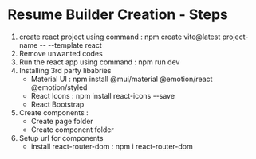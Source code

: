 # Resume Builder Creation - Steps

1. create react project using command : npm create vite@latest project-name -- --template react
2. Remove unwanted codes
3. Run the react app  using command : npm run dev
4. Installing 3rd party libabries 
    - Material UI : npm install @mui/material @emotion/react @emotion/styled
    - React Icons : npm install react-icons --save
    - React Bootstrap 
5. Create components :
    - Create page folder 
    - Create component folder 
6. Setup url for components
    - install react-router-dom : npm i react-router-dom